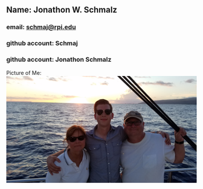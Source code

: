 ## Name: Jonathon W. Schmalz 
### email: schmaj@rpi.edu 
### github account: Schmaj
### github account: Jonathon Schmalz
Picture of Me: ![Jonathon Schmalz](images/Me.jpg)
